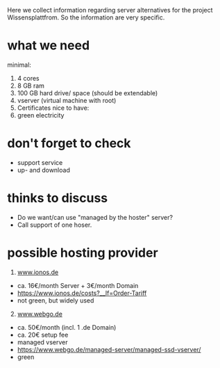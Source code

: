 Here we collect information regarding server alternatives for the project
Wissensplattfrom. So the information are very specific.


# what we need
minimal:
1. 4 cores 
2. 8 GB ram 
3. 100 GB hard drive/ space (should be extendable)
4. vserver (virtual machine with root)
5. Certificates
nice to have:
1. green electricity

# don't forget to check
- support service
- up- and download

# thinks to discuss
- Do we want/can use "managed by the hoster" server?
- Call support of one hoser. 

# possible hosting provider
1. www.ionos.de
- ca. 16€/month Server + 3€/month Domain
- https://www.ionos.de/costs?__lf=Order-Tariff
- not green, but widely used
2. www.webgo.de
- ca. 50€/month (incl. 1 .de Domain)
- ca. 20€ setup fee
- managed vserver
- https://www.webgo.de/managed-server/managed-ssd-vserver/
- green
